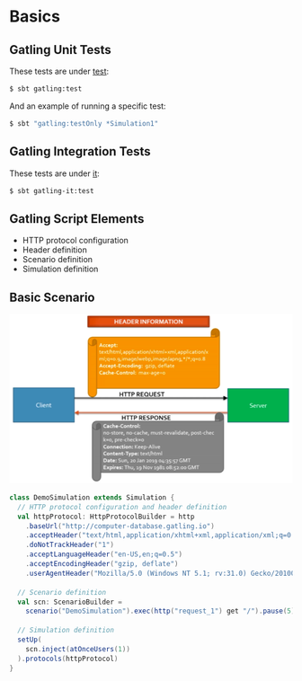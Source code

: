 # Basics

## Gatling Unit Tests

These tests are under [test](../src/test/scala):

```bash
$ sbt gatling:test
```

And an example of running a specific test:

```bash
$ sbt "gatling:testOnly *Simulation1"
```

## Gatling Integration Tests

These tests are under [it](../src/it/scala):

```bash
$ sbt gatling-it:test
```

## Gatling Script Elements

- HTTP protocol configuration
- Header definition
- Scenario definition
- Simulation definition

## Basic Scenario

![Request response](images/request-response.png)

```scala
class DemoSimulation extends Simulation {
  // HTTP protocol configuration and header definition
  val httpProtocol: HttpProtocolBuilder = http
    .baseUrl("http://computer-database.gatling.io")
    .acceptHeader("text/html,application/xhtml+xml,application/xml;q=0.9,*/*;q=0.8")
    .doNotTrackHeader("1")
    .acceptLanguageHeader("en-US,en;q=0.5")
    .acceptEncodingHeader("gzip, deflate")
    .userAgentHeader("Mozilla/5.0 (Windows NT 5.1; rv:31.0) Gecko/20100101 Firefox/31.0")

  // Scenario definition
  val scn: ScenarioBuilder =
    scenario("DemoSimulation").exec(http("request_1") get "/").pause(5)

  // Simulation definition
  setUp(
    scn.inject(atOnceUsers(1))
  ).protocols(httpProtocol)
}
```

